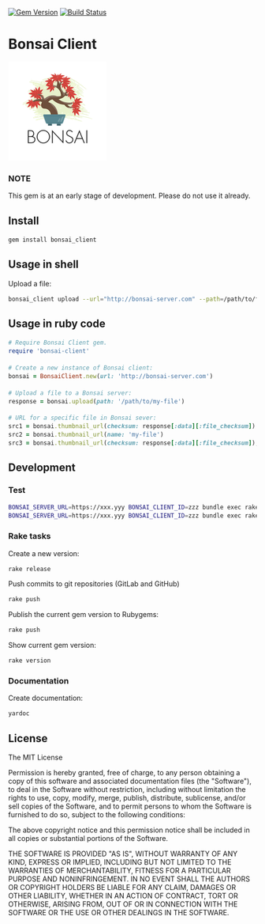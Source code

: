 [![Gem Version](https://badge.fury.io/rb/bonsai_client.svg)](https://badge.fury.io/rb/bonsai_client)
[![Build Status](https://travis-ci.org/galfus/bonsai-client.svg?branch=master)](https://travis-ci.org/galfus/bonsai-client)

# Bonsai Client

![Logo of Bonsai](bonsai.png)

### NOTE

This gem is at an early stage of development. Please do not use it already.


## Install

```bash
gem install bonsai_client
```

## Usage in shell

Upload a file:

```bash
bonsai_client upload --url="http://bonsai-server.com" --path=/path/to/file --client-id=xxx
```

## Usage in ruby code

```ruby
# Require Bonsai Client gem.
require 'bonsai-client'

# Create a new instance of Bonsai client:
bonsai = BonsaiClient.new(url: 'http://bonsai-server.com')

# Upload a file to a Bonsai server:
response = bonsai.upload(path: '/path/to/my-file')

# URL for a specific file in Bonsai sever:
src1 = bonsai.thumbnail_url(checksum: response[:data][:file_checksum]) 
src2 = bonsai.thumbnail_url(name: 'my-file')
src3 = bonsai.thumbnail_url(checksum: response[:data][:file_checksum]), size: :medium) 
```

## Development

### Test

```bash
BONSAI_SERVER_URL=https://xxx.yyy BONSAI_CLIENT_ID=zzz bundle exec rake test
BONSAI_SERVER_URL=https://xxx.yyy BONSAI_CLIENT_ID=zzz bundle exec rake test TEST=test/upload_file_test.rb
```

### Rake tasks

Create a new version:

```bash
rake release
```

Push commits to git repositories (GitLab and GitHub)

```bash
rake push
```

Publish the current gem version to Rubygems:

```bash
rake push
```

Show current gem version:

```bash
rake version
```

### Documentation

Create documentation:

```bash
yardoc
```


## License

The MIT License

Permission is hereby granted, free of charge, to any person obtaining a copy
of this software and associated documentation files (the "Software"), to deal
in the Software without restriction, including without limitation the rights
to use, copy, modify, merge, publish, distribute, sublicense, and/or sell
copies of the Software, and to permit persons to whom the Software is
furnished to do so, subject to the following conditions:

The above copyright notice and this permission notice shall be included in
all copies or substantial portions of the Software.

THE SOFTWARE IS PROVIDED "AS IS", WITHOUT WARRANTY OF ANY KIND, EXPRESS OR
IMPLIED, INCLUDING BUT NOT LIMITED TO THE WARRANTIES OF MERCHANTABILITY,
FITNESS FOR A PARTICULAR PURPOSE AND NONINFRINGEMENT. IN NO EVENT SHALL THE
AUTHORS OR COPYRIGHT HOLDERS BE LIABLE FOR ANY CLAIM, DAMAGES OR OTHER
LIABILITY, WHETHER IN AN ACTION OF CONTRACT, TORT OR OTHERWISE, ARISING FROM,
OUT OF OR IN CONNECTION WITH THE SOFTWARE OR THE USE OR OTHER DEALINGS IN
THE SOFTWARE.
